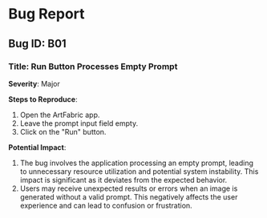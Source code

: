 # Bug Report

## Bug ID: B01

### Title: Run Button Processes Empty Prompt

**Severity**: Major

**Steps to Reproduce**:

1. Open the ArtFabric app.
2. Leave the prompt input field empty.
3. Click on the "Run" button.

**Potential Impact**:

1. The bug involves the application processing an empty prompt, leading to unnecessary resource utilization and potential system instability. This impact is significant as it deviates from the expected behavior.
2. Users may receive unexpected results or errors when an image is generated without a valid prompt. This negatively affects the user experience and can lead to confusion or frustration.
